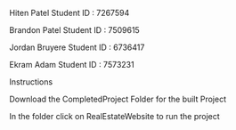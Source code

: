 Hiten Patel Student ID : 7267594

Brandon Patel Student ID : 7509615

Jordan Bruyere Student ID : 6736417

Ekram Adam Student ID : 7573231 

Instructions

Download the CompletedProject Folder for the built Project 

In the folder click on RealEstateWebsite to run the project 
